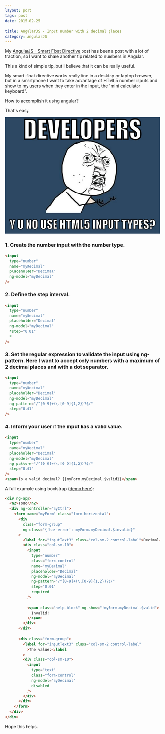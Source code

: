 ```yaml
---
layout: post
tags: post
date: 2015-02-25

title: AngularJS - Input number with 2 decimal places
category: AngularJS
---
```


My [AngularJS - Smart Float Directive](http://gsferreira.com/archive/2014/05/angularjs-smart-flo+at-directive/) post has been a post with a lot of traction, so I want to share another tip related to numbers in Angular.

This a kind of simple tip, but I believe that it can be really useful.

My smart-float directive works really fine in a desktop or laptop browser, but in a smartphone I want to take advantage of HTML5 number inputs and show to my users when they enter in the input, the "mini calculator keyboard".

How to accomplish it using angular?

That's easy.

[![meme](/images/angularjs-input-number-with-two-decimal-places-meme.jpg)](http://www.deque.com/blog/accessible-client-side-form-validation-html5/)

### 1. Create the number input with the number type.

```html
<input
  type="number"
  name="myDecimal"
  placeholder="Decimal"
  ng-model="myDecimal"
/>
```

### 2. Define the step interval.

```html
<input
  type="number"
  name="myDecimal"
  placeholder="Decimal"
  ng-model="myDecimal"
  *step="0.01"
  *
/>
```

### 3. Set the regular expression to validate the input using ng-pattern. Here I want to accept only numbers with a maximum of 2 decimal places and with a dot separator.

```html
<input
  type="number"
  name="myDecimal"
  placeholder="Decimal"
  ng-model="myDecimal"
  ng-pattern="/^[0-9]+(\.[0-9]{1,2})?$/"
  step="0.01"
/>
```

### 4. Inform your user if the input has a valid value.

```html
<input
  type="number"
  name="myDecimal"
  placeholder="Decimal"
  ng-model="myDecimal"
  ng-pattern="/^[0-9]+(\.[0-9]{1,2})?$/"
  step="0.01"
/>
<span>Is a valid decimal? {{myForm.myDecimal.$valid}}</span>
```

A full example using bootstrap ([demo here](http://jsfiddle.net/gsferreira/Lsv9f0b0/)):

```html
<div ng-app>
  <h2>Todo</h2>
  <div ng-controller="myCtrl">
    <form name="myForm" class="form-horizontal">
      <div
        class="form-group"
        ng-class="{'has-error': myForm.myDecimal.$invalid}"
      >
        <label for="inputText3" class="col-sm-2 control-label">Decimal</label>
        <div class="col-sm-10">
          <input
            type="number"
            class="form-control"
            name="myDecimal"
            placeholder="Decimal"
            ng-model="myDecimal"
            ng-pattern="/^[0-9]+(\.[0-9]{1,2})?$/"
            step="0.01"
            required
          />

          <span class="help-block" ng-show="!myForm.myDecimal.$valid">
            Invalid!
          </span>
        </div>
      </div>

      <div class="form-group">
        <label for="inputText3" class="col-sm-2 control-label"
          >The value:</label
        >
        <div class="col-sm-10">
          <input
            type="text"
            class="form-control"
            ng-model="myDecimal"
            disabled
          />
        </div>
      </div>
    </form>
  </div>
</div>
```

Hope this helps.
